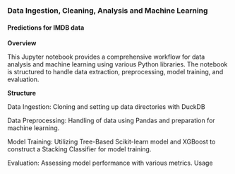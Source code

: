 ### Data Ingestion, Cleaning, Analysis and Machine Learning
#### Predictions for IMDB data

**Overview**

This Jupyter notebook provides a comprehensive workflow for data analysis and machine learning using various Python libraries. The notebook is structured to handle data extraction, preprocessing, model training, and evaluation.

**Structure**

Data Ingestion: Cloning and setting up data directories with DuckDB

Data Preprocessing: Handling of data using Pandas and preparation for machine learning.

Model Training: Utilizing Tree-Based Scikit-learn model and XGBoost to construct a Stacking Classifier for model training.

Evaluation: Assessing model performance with various metrics.
Usage
